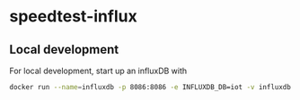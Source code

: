 # speedtest-influx


## Local development

For local development, start up an influxDB with

```sh
docker run --name=influxdb -p 8086:8086 -e INFLUXDB_DB=iot -v influxdb:/var/lib/influxdb influxdb
```